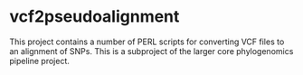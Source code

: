 vcf2pseudoalignment
===================

This project contains a number of PERL scripts for converting VCF files to an alignment of SNPs.  This is a subproject of the larger core phylogenomics pipeline project.
